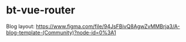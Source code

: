# bt-vue-router
Blog layout: https://www.figma.com/file/94JsFBivQ8AgwZvMMBrja3/A-blog-template-(Community)?node-id=0%3A1
